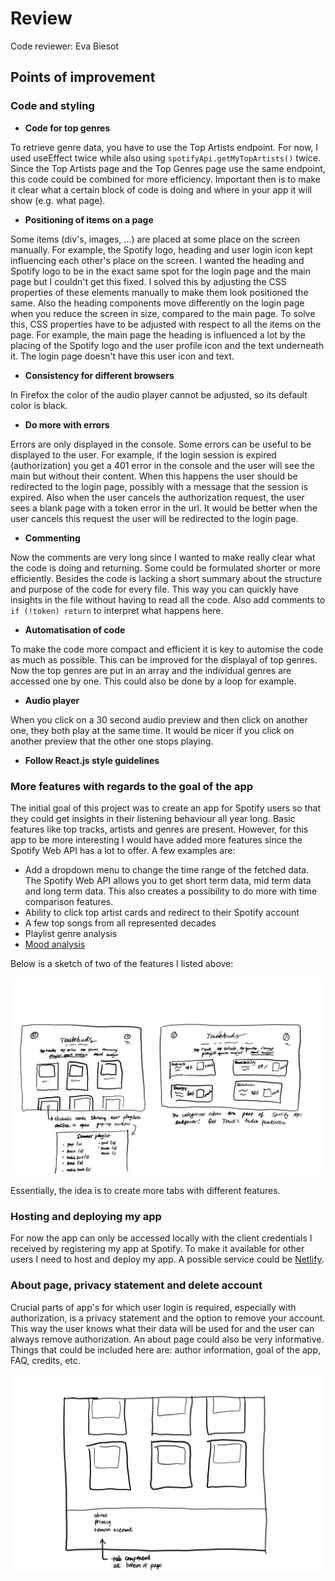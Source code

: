# Review
Code reviewer: Eva Biesot

## Points of improvement

### Code and styling
* **Code for top genres**

To retrieve genre data, you have to use the Top Artists endpoint. For now, I used useEffect twice while also using `spotifyApi.getMyTopArtists()` twice. Since the Top Artists page and the Top Genres page use the same endpoint, this code could be combined for more efficiency. Important then is to make it clear what a certain block of code is doing and where in your app it will show (e.g. what page).

* **Positioning of items on a page**

Some items (div's, images, ...) are placed at some place on the screen manually. For example, the Spotify logo, heading and user login icon kept influencing each other's place on the screen. I wanted the heading and Spotify logo to be in the exact same spot for the login page and the main page but I couldn't get this fixed. I solved this by adjusting the CSS properties of these elements manually to make them look positioned the same. Also the heading components move differently on the login page when you reduce the screen in size, compared to the main page. To solve this, CSS properties have to be adjusted with respect to all the items on the page. For example, the main page the heading is influenced a lot by the placing of the Spotify logo and the user profile icon and the text underneath it. The login page doesn't have this user icon and text. 

* **Consistency for different browsers**

In Firefox the color of the audio player cannot be adjusted, so its default color is black.

* **Do more with errors**

Errors are only displayed in the console. Some errors can be useful to be displayed to the user. For example, if the login session is expired (authorization) you get a 401 error in the console and the user will see the main but without their content. When this happens the user should be redirected to the login page, possibly with a message that the session is expired. Also when the user cancels the authorization request, the user sees a blank page with a token error in the url. It would be better when the user cancels this request the user will be redirected to the login page.

* **Commenting**

Now the comments are very long since I wanted to make really clear what the code is doing and returning. Some could be formulated shorter or more efficiently. Besides the code is lacking a short summary about the structure and purpose of the code for every file. This way you can quickly have insights in the file without having to read all the code. Also add comments to `if (!token) return` to interpret what happens here.

* **Automatisation of code**

To make the code more compact and efficient it is key to automise the code as much as possible. This can be improved for the displayal of top genres. Now the top genres are put in an array and the individual genres are accessed one by one. This could also be done by a loop for example.

* **Audio player**

When you click on a 30 second audio preview and then click on another one, they both play at the same time. It would be nicer if you click on another preview that the other one stops playing.

* **Follow React.js style guidelines**

### More features with regards to the goal of the app
The initial goal of this project was to create an app for Spotify users so that they could get insights in their listening behaviour all year long. Basic features like top tracks, artists and genres are present. However, for this app to be more interesting I would have added more features since the Spotify Web API has a lot to offer. A few examples are:

* Add a dropdown menu to change the time range of the fetched data. The Spotify Web API allows you to get short term data, mid term data and long term data. This also creates a possibility to do more with time comparison features.
* Ability to click top artist cards and redirect to their Spotify account
* A few top songs from all represented decades
* Playlist genre analysis
* [Mood analysis](https://developer.spotify.com/documentation/web-api/reference/#/operations/get-audio-features)

Below is a sketch of two of the features I listed above:

<img src="doc/review_suggestion2.jpg">

Essentially, the idea is to create more tabs with different features. 

### Hosting and deploying my app
For now the app can only be accessed locally with the client credentials I received by registering my app at Spotify. To make it available for other users I need to host and deploy my app. A possible service could be [Netlify](https://www.netlify.com/). 

### About page, privacy statement and delete account
Crucial parts of app's for which user login is required, especially with authorization, is a privacy statement and the option to remove your account. This way the user knows what their data will be used for and the user can always remove authorization. An about page could also be very informative. Things that could be included here are: author information, goal of the app, FAQ, credits, etc. 

<img src="doc/review_suggestion1.jpg">